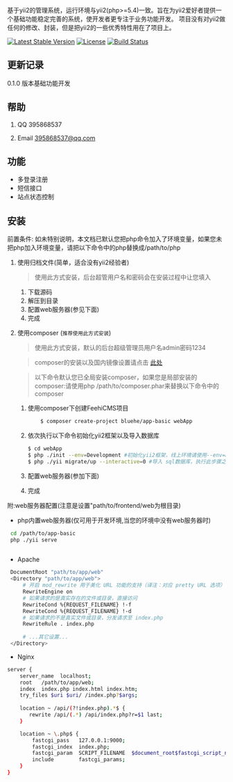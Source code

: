 
基于yii2的管理系统，运行环境与yii2(php>=5.4)一致。旨在为yii2爱好者提供一个基础功能稳定完善的系统，使开发者更专注于业务功能开发。
项目没有对yii2做任何的修改、封装，但是把yii2的一些优秀特性用在了项目上。

[![Latest Stable Version](https://poser.pugx.org/bluehe/app-basic/v/stable)](https://packagist.org/packages/bluehe/app-basic)
[![License](https://poser.pugx.org/bluehe/app-basic/license)](https://packagist.org/packages/bluehe/app-basic)
[![Build Status](https://www.travis-ci.org/bluehe/app-basic.svg?branch=master)](https://www.travis-ci.org/bluehe/app-basic)


更新记录
-------

0.1.0 版本基础功能开发


帮助
---------------

1. QQ 395868537

2. Email 395868537@qq.com



功能
---------------
 * 多登录注册
 * 短信接口
 * 站点状态控制
 
 
安装
---------------
前置条件: 如未特别说明，本文档已默认您把php命令加入了环境变量，如果您未把php加入环境变量，请把以下命令中的php替换成/path/to/php
1. 使用归档文件(简单，适合没有yii2经验者)
    >使用此方式安装，后台超管用户名和密码会在安装过程中让您填入
    1. 下载源码
    2. 解压到目录 
    3. 配置web服务器(参见下面)
    4. 完成
    
2. 使用composer (`推荐使用此方式安装`)
    >使用此方式安装，默认的后台超级管理员用户名admin密码1234
    
     >composer的安装以及国内镜像设置请点击 [此处](http://www.phpcomposer.com/)
     
     >以下命令默认您已全局安装composer，如果您是局部安装的composer:请使用php /path/to/composer.phar来替换以下命令中的composer
     
     1. 使用composer下创建FeehiCMS项目
        
        ```bash
            $ composer create-project bluehe/app-basic webApp 
        ```
     2. 依次执行以下命令初始化yii2框架以及导入数据库
         ```bash
         $ cd webApp
         $ php ./init --env=Development #初始化yii2框架，线上环境请使用--env=Production
         $ php ./yii migrate/up --interactive=0 #导入 sql数据库，执行此步骤之前请先到common/config/main-local.php修改成正确的数据库配置
         ```
     3. 配置web服务器(参加下面)
     4. 完成
 
附:web服务器配置(注意是设置"path/to/frontend/web为根目录)
 
 * php内置web服务器(仅可用于开发环境,当您的环境中没有web服务器时)
 ```bash
  cd /path/to/app-basic
  php ./yii serve  
  
 ```
 
 * Apache
 ```bash
  DocumentRoot "path/to/app/web"
  <Directory "path/to/app/web">
      # 开启 mod_rewrite 用于美化 URL 功能的支持（译注：对应 pretty URL 选项）
      RewriteEngine on
      # 如果请求的是真实存在的文件或目录，直接访问
      RewriteCond %{REQUEST_FILENAME} !-f
      RewriteCond %{REQUEST_FILENAME} !-d
      # 如果请求的不是真实文件或目录，分发请求至 index.php
      RewriteRule . index.php
  
      # ...其它设置...
  </Directory>
  ```
  
 * Nginx
 ```bash
 server {
     server_name  localhost;
     root   /path/to/app/web;
     index  index.php index.html index.htm;
     try_files $uri $uri/ /index.php?$args;
     
     location ~ /api/(?!index.php).*$ {
        rewrite /api/(.*) /api/index.php?r=$1 last;
     }
 
     location ~ \.php$ {
         fastcgi_pass   127.0.0.1:9000;
         fastcgi_index  index.php;
         fastcgi_param  SCRIPT_FILENAME  $document_root$fastcgi_script_name;
         include        fastcgi_params;
     }
 }
 ```
 
